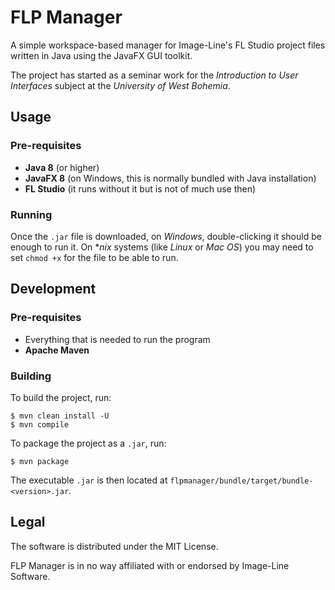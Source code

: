 # FLP Manager

A simple workspace-based manager for Image-Line's FL Studio project files written in Java using the JavaFX GUI toolkit.

The project has started as a seminar work for the *Introduction to User Interfaces* subject at the *University of West Bohemia*.

## Usage

### Pre-requisites

 * **Java 8** (or higher)
 * **JavaFX 8** (on Windows, this is normally bundled with Java installation)
 * **FL Studio** (it runs without it but is not of much use then)

### Running

Once the `.jar` file is downloaded, on *Windows*, double-clicking it should be enough to run it. On **nix* systems (like *Linux* or *Mac OS*) you may need to set `chmod +x` for the file to be able to run.

## Development

### Pre-requisites

 * Everything that is needed to run the program
 * **Apache Maven**
 
### Building

To build the project, run:

```
$ mvn clean install -U
$ mvn compile
```

To package the project as a `.jar`, run:

```
$ mvn package
```

The executable `.jar` is then located at `flpmanager/bundle/target/bundle-<version>.jar`.

## Legal

The software is distributed under the MIT License.

FLP Manager is in no way affiliated with or endorsed by Image-Line Software.
